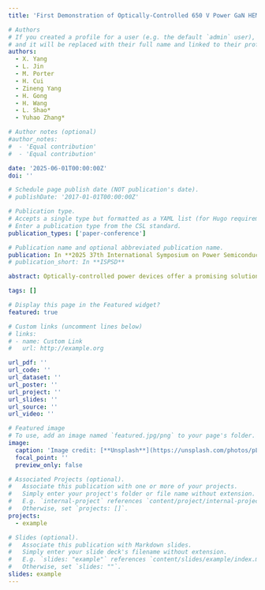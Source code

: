```yaml
---
title: 'First Demonstration of Optically-Controlled 650 V Power GaN HEMT with Ultrafast Switching Speed'

# Authors
# If you created a profile for a user (e.g. the default `admin` user), write the username (folder name) here
# and it will be replaced with their full name and linked to their profile.
authors:
  - X. Yang
  - L. Jin
  - M. Porter
  - H. Cui
  - Zineng Yang
  - H. Gong
  - H. Wang
  - L. Shao*
  - Yuhao Zhang*

# Author notes (optional)
#author_notes:
#  - 'Equal contribution'
#  - 'Equal contribution'

date: '2025-06-01T00:00:00Z'
doi: ''

# Schedule page publish date (NOT publication's date).
# publishDate: '2017-01-01T00:00:00Z'

# Publication type.
# Accepts a single type but formatted as a YAML list (for Hugo requirements).
# Enter a publication type from the CSL standard.
publication_types: ['paper-conference']

# Publication name and optional abbreviated publication name.
publication: In **2025 37th International Symposium on Power Semiconductor Devices and ICs (ISPSD)**, pp. 49-52, Jun. 2025
# publication_short: In **ISPSD**

abstract: Optically-controlled power devices offer a promising solution for reducing electromagnetic interference and enhancing device synchronization for stacked devices in many applications like grid and renewable energy processing. This work, for the first time, demonstrates the optical control of a 650 V GaN HEMT using two low-power photodiodes (PDs) to achieve ultrafast hard switching. We apply complementary optical signals to two InGaAs PDs in a totem-pole configuration, providing rapid charging and discharging paths for power device. The GaN HEMT is found to be particularly suited for such configuration due to its low input capacitance compared to SiC and Si devices. The design is experimentally validated under a 400 V hard switching condition using a double-pulse test (DPT) setup. At 400 V/ 3 A hard switching, the fall and rise times of 63.2 ns and 64 ns were demonstrated under a 45-mW power consumed on each PD. These results represent the highest switching voltage and switching current reported in optically-controlled GaN devices, as well as the fastest switching speeds reported in all optically-controlled power devices to date. This work highlights the potential of the PD-based optical driving scheme and the optically-controlled GaN HEMTs for emerging power electronics applications.

tags: []

# Display this page in the Featured widget?
featured: true

# Custom links (uncomment lines below)
# links:
# - name: Custom Link
#   url: http://example.org

url_pdf: ''
url_code: ''
url_dataset: ''
url_poster: ''
url_project: ''
url_slides: ''
url_source: ''
url_video: ''

# Featured image
# To use, add an image named `featured.jpg/png` to your page's folder.
image:
  caption: 'Image credit: [**Unsplash**](https://unsplash.com/photos/pLCdAaMFLTE)'
  focal_point: ''
  preview_only: false

# Associated Projects (optional).
#   Associate this publication with one or more of your projects.
#   Simply enter your project's folder or file name without extension.
#   E.g. `internal-project` references `content/project/internal-project/index.md`.
#   Otherwise, set `projects: []`.
projects:
  - example

# Slides (optional).
#   Associate this publication with Markdown slides.
#   Simply enter your slide deck's filename without extension.
#   E.g. `slides: "example"` references `content/slides/example/index.md`.
#   Otherwise, set `slides: ""`.
slides: example
---
```



